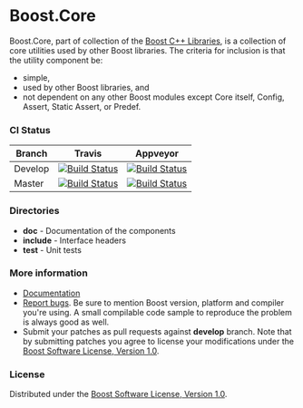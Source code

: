 Boost.Core
==========

Boost.Core, part of collection of the [Boost C++ Libraries](http://github.com/boostorg), is a collection of core utilities used by other Boost libraries.
The criteria for inclusion is that the utility component be:

* simple,
* used by other Boost libraries, and
* not dependent on any other Boost modules except Core itself, Config, Assert, Static Assert, or Predef.

### CI Status

Branch   | Travis | Appveyor
---------|--------|---------
Develop  | [![Build Status](https://travis-ci.org/boostorg/core.svg?branch=develop)](https://travis-ci.org/boostorg/core) | [![Build Status](https://ci.appveyor.com/api/projects/status/github/boostorg/core?branch=develop&svg=true)](https://ci.appveyor.com/project/pdimov/core)
Master   | [![Build Status](https://travis-ci.org/boostorg/core.svg?branch=master)](https://travis-ci.org/boostorg/core) | [![Build Status](https://ci.appveyor.com/api/projects/status/github/boostorg/core?branch=master&svg=true)](https://ci.appveyor.com/project/pdimov/core)

### Directories

* **doc** - Documentation of the components
* **include** - Interface headers
* **test** - Unit tests

### More information

* [Documentation](http://boost.org/libs/core)
* [Report bugs](https://svn.boost.org/trac/boost/newticket?component=core;version=Boost%20Release%20Branch). Be sure to mention Boost version, platform and compiler you're using. A small compilable code sample to reproduce the problem is always good as well.
* Submit your patches as pull requests against **develop** branch. Note that by submitting patches you agree to license your modifications under the [Boost Software License, Version 1.0](http://www.boost.org/LICENSE_1_0.txt).

### License

Distributed under the [Boost Software License, Version 1.0](http://boost.org/LICENSE_1_0.txt).
